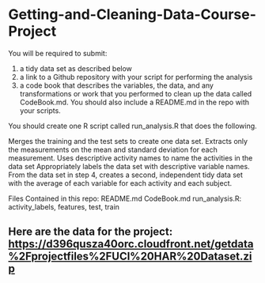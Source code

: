 # Getting-and-Cleaning-Data-Course-Project
 You will be required to submit: 
 1) a tidy data set as described below
 2) a link to a Github repository with your script for performing the analysis
 3) a code book that describes the variables, the data, and any transformations or work that you performed to clean up the data called CodeBook.md. You should also include a README.md in the repo with your scripts. 
 
 
 You should create one R script called run_analysis.R that does the following.

Merges the training and the test sets to create one data set.
Extracts only the measurements on the mean and standard deviation for each measurement.
Uses descriptive activity names to name the activities in the data set
Appropriately labels the data set with descriptive variable names.
From the data set in step 4, creates a second, independent tidy data set with the average of each variable for each activity and each subject.

Files Contained in this repo:
README.md 
CodeBook.md 
run_analysis.R: activity_labels, features, test, train

Here are the data for the project:
https://d396qusza40orc.cloudfront.net/getdata%2Fprojectfiles%2FUCI%20HAR%20Dataset.zip
----------------------------------------------------------------------------------------







